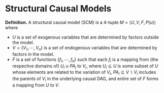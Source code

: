 # Structural Causal Models
**Definition.** A structural causal model (SCM) is a 4-tuple $M=\langle U,V,F,P(u)\rangle$ where
+ $U$ is a set of exogenous variables that are determined by factors outside the model.
+ $V = \lbrace V_1, \cdots , V_n\rbrace$ is a set of endogenous variables that are determined by factors in the model.
+ $F$ is a set of functions $\lbrace f_1, \cdots , f_n\rbrace$ such that each $f_i$ is a mapping from  (the respective domains of) $U_i\cup PA_i$ to $V_i,$ where $U_i\subseteq U$ is some subset of $U$ whose elements are related to the variation of $V_i,$ $PA_i\subseteq V\backslash V_i$ includes the parents of $V_i$ in the underlying causal DAG, and entire set of $F$ forms a mapping from $U$ to $V.$   
